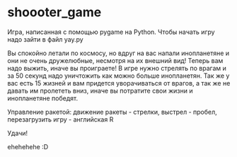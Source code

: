 # shoooter_game
Игра, написанная с помощью pygame на Python.
Чтобы начать игру надо зайти в файл yay.py

Вы спокойно летали по космосу, но вдруг на вас напали инопланетяне и они не очень дружелюбные, несмотря на их внешний вид!
Теперь вам надо выжить, иначе вы проиграете!
В игре нужно стрелять по врагам и за 50 секунд надо уничтожить как можно больше инопланетян.
Так же у вас есть 15 жизней и вам придется уворачиваться от врагов, а так же не давать им пролететь вниз, иначе вы потратите свои жизни и инопланетяне победят.

Управление ракетой:
  движение ракеты - стрелки,
  выстрел - пробел,
  перезагрузить игру - английская R

Удачи!

ehehehehe :D

